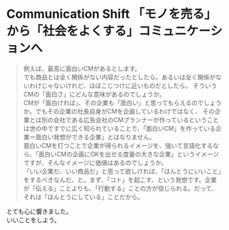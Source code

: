 # Communication Shift 「モノを売る」から「社会をよくする」コミュニケーションへ

>例えば、最高に面白いCMがあるとします。  
でも商品とは全く関係がない内容だったとしたら。あるいは全く関係がないわけじゃないけれど、ほぼこじつけに近いものだとしたら。
そういうCMの「面白さ」にどんな意味があるのでしょうか。  
CMが「面白ければ」、その企業も「面白い」と思ってもらえるのでしょうか。でもその企業の社長自身がCMを企画しているわけではなく、
その企業とは別の会社である広告会社のCMプランナーが作っているということは世の中ですでに広く知られていることで、「面白いCM」を作っている企業＝面白い発想ができる企業」とはなりません。  
面白いCMを打つことで企業が得られるイメージを、強いて言語化するなら、「面白いCMの企画にOKを出せる度量の大きな企業」というイメージですが、そんなイメージに価値はあるのでしょうか。  
「いい企業だ、いい商品だ」と思って欲しければ、「ほんとうにいいこと」をするべきなんだ、と。まず、「コト」を起こす、という発想です。企業が「伝える」ことよりも、「行動する」ことの方が信じられる。だって、それは「ほんとうにしている」ことだから。

とても心に響きました。  
いいことをしよう。

